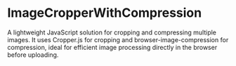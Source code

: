 # ImageCropperWithCompression
A lightweight JavaScript solution for cropping and compressing multiple images. It uses Cropper.js for cropping and browser-image-compression for compression, ideal for efficient image processing directly in the browser before uploading.
